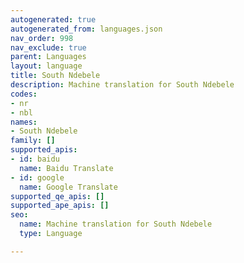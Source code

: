 ```yaml
---
autogenerated: true
autogenerated_from: languages.json
nav_order: 998
nav_exclude: true
parent: Languages
layout: language
title: South Ndebele
description: Machine translation for South Ndebele
codes:
- nr
- nbl
names:
- South Ndebele
family: []
supported_apis:
- id: baidu
  name: Baidu Translate
- id: google
  name: Google Translate
supported_qe_apis: []
supported_ape_apis: []
seo:
  name: Machine translation for South Ndebele
  type: Language

---
```


